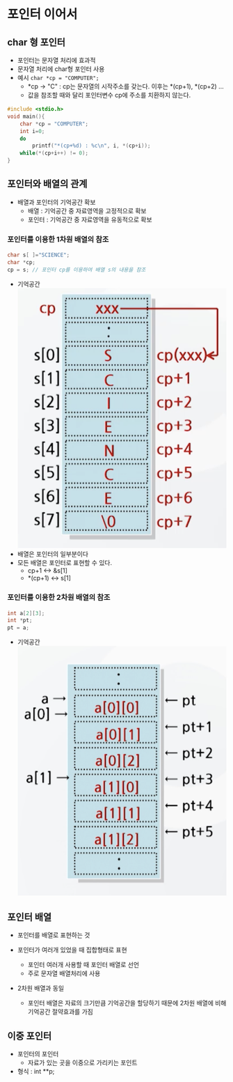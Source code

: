 # 포인터 이어서

## char 형 포인터
- 포인터는 문자열 처리에 효과적
- 문자열 처리에 char형 포인터 사용
- 예시
    `char *cp = "COMPUTER";`
    - *cp -> "C" : cp는 문자열의 시작주소를 갖는다. 이후는 *(cp+1), *(cp+2) ...
    - 값을 참조할 때와 달리 포인터변수 cp에 주소를 치환하지 않는다.

```c
#include <stdio.h>
void main(){
    char *cp = "COMPUTER";
    int i=0;
    do
        printf("*(cp+%d) : %c\n", i, *(cp+i));
    while(*(cp+i++) != 0);
}
```

## 포인터와 배열의 관계
- 배열과 포인터의 기억공간 확보
    - 배열 : 기억공간 중 자료영역을 고정적으로 확보
    - 포인터 : 기억공간 중 자료영역을 유동적으로 확보
### 포인터를 이용한 1차원 배열의 참조
```c
char s[ ]="SCIENCE";
char *cp;
cp = s; // 포인터 cp를 이용하여 배열 s의 내용을 참조
```
- 기억공간
![기억공간](기억공간-포인터와-배열.png)
- 배열은 포인터의 일부분이다
- 모든 배열은 포인터로 표현할 수 있다.
    - cp+1 <-> &s[1]
    - *(cp+1) <-> s[1]

### 포인터를 이용한 2차원 배열의 참조
```c
int a[2][3];
int *pt;
pt = a;
```
- 기억공간
![기억공간2](기억공간-포인터와-배열-2.png)

## 포인터 배열
- 포인터를 배열로 표현하는 것
- 포인터가 여러개 있었을 때 집합형태로 표현
    - 포인터 여러개 사용할 때 포인터 배열로 선언
    - 주로 문자열 배열처리에 사용

- 2차원 배열과 동일
    - 포인터 배열은 자료의 크기만큼 기억공간을 할당하기 때문에 2차원 배열에 비해 기억공간 절약효과를 가짐

## 이중 포인터
- 포인터의 포인터
    - 자료가 있는 곳을 이중으로 가리키는 포인트
- 형식 : int **p;
